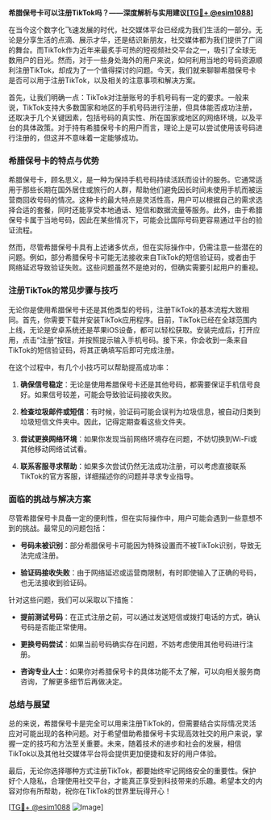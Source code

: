 **希腊保号卡可以注册TikTok吗？——深度解析与实用建议[[TG💪+ @esim1088](https://t.me/s/esim1088)]**

在当今这个数字化飞速发展的时代，社交媒体平台已经成为我们生活的一部分。无论是分享生活的点滴、展示才华，还是结识新朋友，社交媒体都为我们提供了广阔的舞台。而TikTok作为近年来最炙手可热的短视频社交平台之一，吸引了全球无数用户的目光。然而，对于一些身处海外的用户来说，如何利用当地的号码资源顺利注册TikTok，却成为了一个值得探讨的问题。今天，我们就来聊聊希腊保号卡是否可以用于注册TikTok，以及相关的注意事项和解决方案。

首先，让我们明确一点：TikTok对注册账号的手机号码有一定的要求。一般来说，TikTok支持大多数国家和地区的手机号码进行注册，但具体能否成功注册，还取决于几个关键因素，包括号码的真实性、所在国家或地区的网络环境，以及平台的具体政策。对于持有希腊保号卡的用户而言，理论上是可以尝试使用该号码进行注册的，但这并不意味着一定能够成功。

### 希腊保号卡的特点与优势

希腊保号卡，顾名思义，是一种为保持手机号码持续活跃而设计的服务。它通常适用于那些长期在国外居住或旅行的人群，帮助他们避免因长时间未使用手机而被运营商回收号码的情况。这种卡的最大特点是灵活性高，用户可以根据自己的需求选择合适的套餐，同时还能享受本地通话、短信和数据流量等服务。此外，由于希腊保号卡属于当地号码，因此在某些情况下，可能会比国际号码更容易通过平台的验证流程。

然而，尽管希腊保号卡具有上述诸多优点，但在实际操作中，仍需注意一些潜在的问题。例如，部分希腊保号卡可能无法接收来自TikTok的短信验证码，或者由于网络延迟导致验证失败。这些问题虽然不是绝对的，但确实需要引起用户的重视。

### 注册TikTok的常见步骤与技巧

无论你是使用希腊保号卡还是其他类型的号码，注册TikTok的基本流程大致相同。首先，你需要下载并安装TikTok应用程序。目前，TikTok已经在全球范围内上线，无论是安卓系统还是苹果iOS设备，都可以轻松获取。安装完成后，打开应用，点击“注册”按钮，并按照提示输入手机号码。接下来，你会收到一条来自TikTok的短信验证码，将其正确填写后即可完成注册。

在这个过程中，有几个小技巧可以帮助提高成功率：

1. **确保信号稳定**：无论是使用希腊保号卡还是其他号码，都需要保证手机信号良好。如果信号较差，可能会导致验证码接收失败。
   
2. **检查垃圾邮件或短信**：有时候，验证码可能会误判为垃圾信息，被自动归类到垃圾短信文件夹中。因此，记得定期查看这些文件夹。

3. **尝试更换网络环境**：如果你发现当前网络环境存在问题，不妨切换到Wi-Fi或其他移动网络试试看。

4. **联系客服寻求帮助**：如果多次尝试仍然无法成功注册，可以考虑直接联系TikTok的官方客服，详细描述你的问题并寻求专业指导。

### 面临的挑战与解决方案

尽管希腊保号卡具备一定的便利性，但在实际操作中，用户可能会遇到一些意想不到的挑战。最常见的问题包括：

- **号码未被识别**：部分希腊保号卡可能因为特殊设置而不被TikTok识别，导致无法完成注册。
  
- **验证码接收失败**：由于网络延迟或运营商限制，有时即使输入了正确的号码，也无法接收到验证码。

针对这些问题，我们可以采取以下措施：

- **提前测试号码**：在正式注册之前，可以通过发送短信或拨打电话的方式，确认号码是否能正常使用。
  
- **更换号码尝试**：如果当前号码确实存在问题，不妨考虑使用其他号码进行注册。

- **咨询专业人士**：如果你对希腊保号卡的具体功能不太了解，可以向相关服务商咨询，了解更多细节后再做决定。

### 总结与展望

总的来说，希腊保号卡是完全可以用来注册TikTok的，但需要结合实际情况灵活应对可能出现的各种问题。对于希望借助希腊保号卡实现高效社交的用户来说，掌握一定的技巧和方法至关重要。未来，随着技术的进步和社会的发展，相信TikTok以及其他社交媒体平台将会提供更加便捷和友好的用户体验。

最后，无论你选择哪种方式注册TikTok，都要始终牢记网络安全的重要性。保护好个人隐私，合理使用社交平台，才能真正享受到科技带来的乐趣。希望本文的内容对你有所帮助，祝你在TikTok的世界里玩得开心！

[[TG💪+ @esim1088](https://t.me/s/esim1088) ![Image](https://i.postimg.cc/4NQfJmqS/Snipaste-2025-05-13-00-14-12.png)]